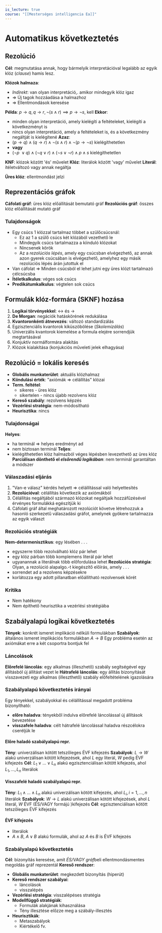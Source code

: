 ```yaml
---
is_lecture: true
course: "[[Mesterséges intelligencia Ea]]"
---
```

# Automatikus következtetés

## Rezolúció
**Cél**: megmutatása annak, hogy bármelyik interpretációval legalább az egyik klóz (*clause*) hamis lesz.

**Klózok halmaza**:
- *Indirekt*: van olyan interpretáció,. amikor mindegyik klóz igaz
- => Új tagok hozzáadása a halmazhoz
- => Ellentmondások keresése

**Példa**:
$p \to q , q\to r, \neg(s \land r) \implies p \to \neg s$, kell
**Ekkor**:
- minden olyan interpretáció, amely kielégíti a feltételeket, kielégíti a következményt is
- nincs olyan interpretáció, amely a feltételeket is, és a következmény negáltját is kielégítené
**Azaz**:
- $(p\to q) \land(q\to r) \land \neg(s\land r)\land \neg(p\to \neg s)$ kielégíthetetlen
- **vagy**
- $(\neg p \ \lor q)\land(\neg q\lor r)\land(\neg s\lor \neg r)\land p\land s$ kielégíthetetlen

**KNF**: klózok között 'és' művelet
**Klóz**: literálok között 'vagy' művelet
**Literál**: ítéletváltozó vagy annak negáltja

**Üres klóz**: ellentmondást jelzi
## Reprezentációs gráfok
**Cáfolati gráf**: üres klóz előállítását bemutató gráf
**Rezolúciós gráf**: összes klóz előállítását mutató gráf

### Tulajdonságok
- Egy csúcs 1 klózzal tartalmaz többet a szülőcsúcsnál:
	- Ez az 1 a szülő csúcs két klózából vezethető le
	- Mindegyik csúcs tartalmazza a kiinduló klózokat
	- Nincsenek körök
	- Az a *rezolúciós lépés*, amely egy csúcsban elvégezhető, az annak azon gyerek csúcsában is elvégezhető, amelyhez egy másik rezolúciós lépés árán jutottuk el
- Van cáfolat => Minden csúcsból el lehet jutni egy üres klózt tartalmazó célcsúcsba
- **Ítéletkalkulus**: véges sok csúcs
- **Predikátumkalkulus**: végtelen sok csúcs

## Formulák klóz-formára (SKNF) hozása
1. **Logikai törvényekkel**: <-> és -> 
2. **De Morgan**: negációk hatáskörének redukálása
3. **Kvantoronkénti átnevezés**: változó standardizálás
4. Egzisztenciális kvantorok kiküszöbölése (*Skolemizálás*)
5. Univerzális kvantorok kiemelése a formula elejére sorrendjük megtartásával
6. Konjuktív normálformára alakítás
7. Klózok kialakítása (konjukciós műveleti jelek elhagyása)

## Rezolúció = lokális keresés
- **Globális munkaterület**: aktuális klózhalmaz
- **Kiindulási érték**: "axiómák => célállítás" klózai
- **Term. feltétel**: 
	- sikeres - üres klóz
	- sikertelen - nincs újabb rezolvens klóz
- **Kereső szabály**: rezolvens képzés
- **Vezérlési stratégia**: nem-módosítható
- **Heurisztika**: nincs

### Tulajdonságai
**Helyes**: 
- ha terminál => helyes eredményt ad
- nem biztosan terminál
**Teljes**: 
- kielégíthetetlen klóz halmazból véges lépésben levezethető az üres klóz
**Parciálisan dönthető el *elsőrendű logikában***: nem terminál garantáltan a módszer 

### Válaszadási eljárás
1. "Van-e válasz" kérdés helyett => célállítással való helyettesítés
2. **Rezolúcióval**: célállítás következik az axiómákból
3. Célállítás negáltjából származó klózokat negáltjaik hozzáfűzésével érvényes formulákká egészítjük ki
4. Cáfolati gráf által meghatározott rezolúciót követve létrehozzuk a hasonló szerkezetű válaszadási gráfot, amelynek gyökere tartalmazza az egyik választ

### Rezolúciós stratégiák
**Nem-determenisztikus**: egy lésében . . .
- egyszerre több rezolválható klóz pár lehet
- egy klóz párban több komplemens literál pár lehet
- ugyanannak a literálnak több előfordulása lehet
**Rezolúciós stratégia**: Olyan, a rezolúció alapalgo.-t kiegészítő előírás, amely . . .
- sorrendet ad a rezolvens képzésekre
- korlátozza egy adott pillanatban előállítható rezolvensek körét

### Kritika
- Nem hatékony
- Nem építhető heurisztika a vezérlési stratégiába

## Szabályalapú logikai következtetés
**Tények**: konkrét ismeret implikáció nélküli formulákban
**Szabályok**: általános ismeret implikációs formulákban $A \to B$ 
Egy probléma esetén az axiómákat erre a két csoportra bontjuk fel

### Láncolások
**Előrefelé láncolás**: egy alkalmas (illeszhető) szabály segítségével egy állításból új állítást vezet le
**Hátrafelé láncolás**: egy állítás bizonyítását visszavezeti egy alkalmas (illeszthető) szabály előfeltételének igazolására

### Szabályalapú következtetés irányai
Egy tényekkel, szabályokkal és célállítással megadott probléma bizonyítható:
- **előre haladva**: tényekből indulva előrefelé láncolással új állítások bevezetése
- **visszafele haladva**: célt hátrafelé láncolással haladva részcélokra cseréljük le

#### Előre haladó szabályalapú repr.
**Tény**: univerzálisan kötött tetszőleges ÉVF kifejezés
**Szabályok**: $L\to W$ alakú univerzálisan kötött kifejezések, ahol $L$ egy literál, $W$ pedig ÉVF kifejezés
**Cél**: $L_{1}\lor\dots \lor L_{n}$ alakú egzisztenciálisan kötött kifejezés, ahol $L_{1},\dots,L_{n}$ literálok

#### Visszafelé haladó szabályalapú repr.
**Tény**: $L_{1} \land\dots \land L_{n}$ alakú univerzálisan kötött kifejezés, ahol $L_{i}, i=1,\dots ,n$ literálok
**Szabályok**: $W \to L$ alakú univerzálisan kötött kifejezések, ahol $L$ literál, $W$ ÉVF (ÉS/VAGY formájú )kifejezés 
**Cél**: egzisztenciálisan kötött tetszőleges ÉVF kifejezés

#### ÉVF kifejezés
- literálok
- $A\land B$, $A\lor B$ alakú formulák, ahol az $A$ és $B$ is ÉVF kifejezés
 
### Szabályalapú következtetés
**Cél**: bizonyítás keresése, amit *ÉS/VAGY gráf*beli ellentmondásmentes megoldás gráf reprezentál
**Kereső rendszer**: 
- **Globális munkaterület**: megkezdett bizonyítás (hiperút)
- **Kereső rendszer szabályai**:
	- láncolások
	- visszalépés
- **Vezérlési stratégia**: visszalépéses stratégia
- **Modellfüggő stratégiák**: 
	- Formulák alakjának kihasználása
	- Tény illesztése előzze meg a szábály-illesztés
- **Heurisztikák**:
	- Metaszabályok
	- Kiértékelő fv.